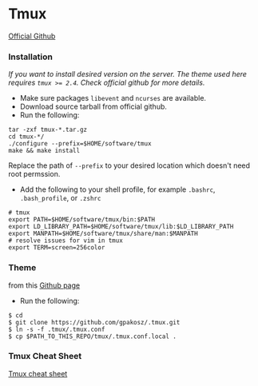 # Tmux

[Official Github](https://github.com/tmux/tmux)

### Installation
*If you want to install desired version on the server.*
*The theme used here requires `tmux >= 2.4`.*
*Check official github for more details.*
 - Make sure packages `libevent` and `ncurses` are available. 
 - Download source tarball from official github. 
 - Run the following:
 ```
tar -zxf tmux-*.tar.gz
cd tmux-*/
./configure --prefix=$HOME/software/tmux
make && make install
 ```
 Replace the path of `--prefix` to your desired location which doesn't need root permssion.
 - Add the following to your shell profile, for example `.bashrc`, `.bash_profile`, or `.zshrc`
 ```
# tmux
export PATH=$HOME/software/tmux/bin:$PATH
export LD_LIBRARY_PATH=$HOME/software/tmux/lib:$LD_LIBRARY_PATH
export MANPATH=$HOME/software/tmux/share/man:$MANPATH
# resolve issues for vim in tmux
export TERM=screen=256color
 ```

### Theme
from this [Github page](https://github.com/gpakosz/.tmux)
 - Run the following:
 ```
$ cd
$ git clone https://github.com/gpakosz/.tmux.git
$ ln -s -f .tmux/.tmux.conf
$ cp $PATH_TO_THIS_REPO/tmux/.tmux.conf.local .
 ```

 ### Tmux Cheat Sheet
[Tmux cheat sheet](https://tmuxcheatsheet.com/)